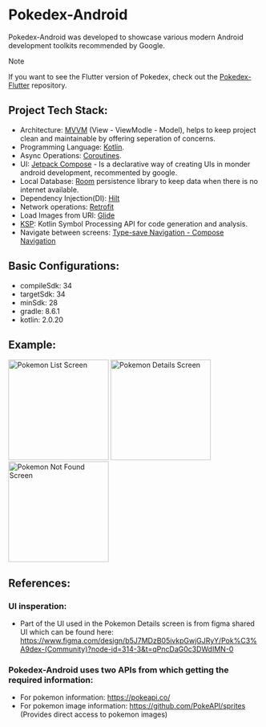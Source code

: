 # Pokedex-Android

Pokedex-Android was developed to showcase various modern Android development toolkits recommended by Google.

> [!NOTE]
> If you want to see the Flutter version of Pokedex, check out the [Pokedex-Flutter](https://github.com/r1n1os/pokedex-flutter) repository.
> 
## Project Tech Stack:
  * Architecture: [MVVM](https://developer.android.com/topic/architecture) (View - ViewModle - Model), helps to keep project clean and maintainable by offering seperation of concerns.
  * Programming Language: [Kotlin](https://kotlinlang.org/docs/android-overview.html). 
  * Async Operations: [Coroutines](https://developer.android.com/kotlin/coroutines).
  * UI: [Jetpack Compose](https://developer.android.com/compose) - Is a declarative way of creating UIs in monder android development, recommented by google.
  * Local Database: [Room](https://developer.android.com/training/data-storage/room) persistence library to keep data when there is no internet available.
  * Dependency Injection(DI): [Hilt](https://developer.android.com/training/dependency-injection/hilt-android)
  * Network operations: [Retrofit](https://square.github.io/retrofit/)
  * Load Images from URl: [Glide](https://bumptech.github.io/glide/int/compose.html)
  * [KSP](https://kotlinlang.org/docs/ksp-overview.html): Kotlin Symbol Processing API for code generation and analysis.
  * Navigate between screens: [Type-save Navigation - Compose Navigation](https://developer.android.com/guide/navigation/design/type-safety)

## Basic Configurations:
  * compileSdk: 34
  * targetSdk: 34
  * minSdk: 28
  * gradle: 8.6.1
  * kotlin: 2.0.20

## Example: 
<img src="https://github.com/user-attachments/assets/fe2cc945-359a-467e-8dbf-d01154f1898a" width="200" alt="Pokemon List Screen">
<img src="https://github.com/user-attachments/assets/5b8bfa52-933f-4813-b32a-214882954995" width="200" alt="Pokemon Details Screen">
<img src="https://github.com/user-attachments/assets/f7b81fd8-14ef-4b67-8b53-809c3189e0a7" width="200" alt="Pokemon Not Found Screen">

## References:
  ### UI insperation:
 * Part of the UI used in the Pokemon Details screen is from figma shared UI which can be found here: https://www.figma.com/design/b5J7MDzB05ivkpGwjGJRyY/Pok%C3%A9dex-(Community)?node-id=314-3&t=qPncDaG0c3DWdIMN-0
  ### Pokedex-Android uses two APIs from which getting the required information:
 * For pokemon information: https://pokeapi.co/
 * For pokemon image information: https://github.com/PokeAPI/sprites (Provides direct access to pokemon images)
